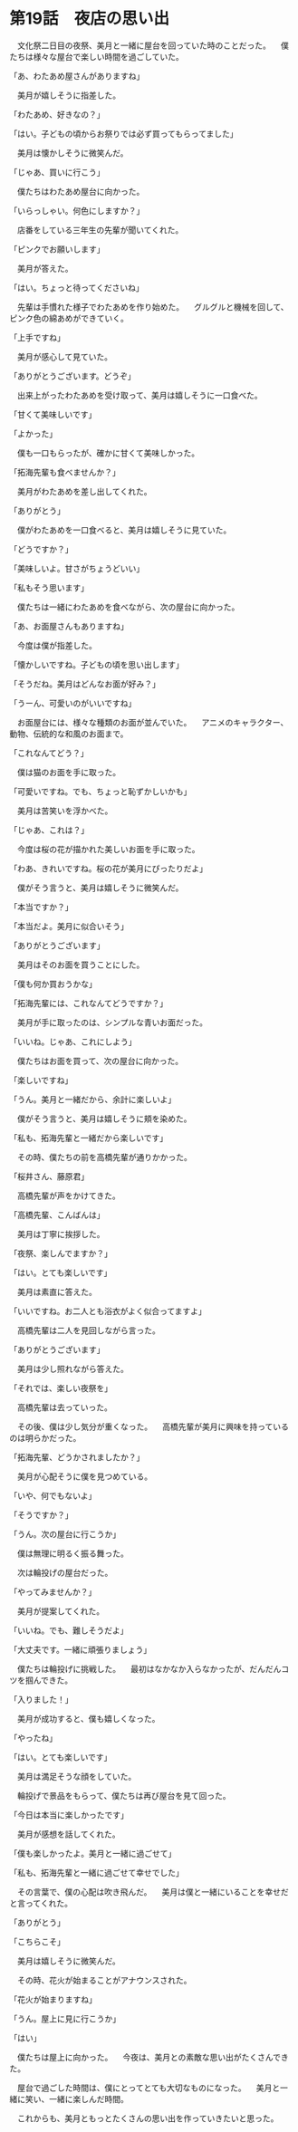 # 第19話　夜店の思い出

　文化祭二日目の夜祭、美月と一緒に屋台を回っていた時のことだった。
　僕たちは様々な屋台で楽しい時間を過ごしていた。

「あ、わたあめ屋さんがありますね」

　美月が嬉しそうに指差した。

「わたあめ、好きなの？」

「はい。子どもの頃からお祭りでは必ず買ってもらってました」

　美月は懐かしそうに微笑んだ。

「じゃあ、買いに行こう」

　僕たちはわたあめ屋台に向かった。

「いらっしゃい。何色にしますか？」

　店番をしている三年生の先輩が聞いてくれた。

「ピンクでお願いします」

　美月が答えた。

「はい。ちょっと待ってくださいね」

　先輩は手慣れた様子でわたあめを作り始めた。
　グルグルと機械を回して、ピンク色の綿あめができていく。

「上手ですね」

　美月が感心して見ていた。

「ありがとうございます。どうぞ」

　出来上がったわたあめを受け取って、美月は嬉しそうに一口食べた。

「甘くて美味しいです」

「よかった」

　僕も一口もらったが、確かに甘くて美味しかった。

「拓海先輩も食べませんか？」

　美月がわたあめを差し出してくれた。

「ありがとう」

　僕がわたあめを一口食べると、美月は嬉しそうに見ていた。

「どうですか？」

「美味しいよ。甘さがちょうどいい」

「私もそう思います」

　僕たちは一緒にわたあめを食べながら、次の屋台に向かった。

「あ、お面屋さんもありますね」

　今度は僕が指差した。

「懐かしいですね。子どもの頃を思い出します」

「そうだね。美月はどんなお面が好み？」

「うーん、可愛いのがいいですね」

　お面屋台には、様々な種類のお面が並んでいた。
　アニメのキャラクター、動物、伝統的な和風のお面まで。

「これなんてどう？」

　僕は猫のお面を手に取った。

「可愛いですね。でも、ちょっと恥ずかしいかも」

　美月は苦笑いを浮かべた。

「じゃあ、これは？」

　今度は桜の花が描かれた美しいお面を手に取った。

「わあ、きれいですね。桜の花が美月にぴったりだよ」

　僕がそう言うと、美月は嬉しそうに微笑んだ。

「本当ですか？」

「本当だよ。美月に似合いそう」

「ありがとうございます」

　美月はそのお面を買うことにした。

「僕も何か買おうかな」

「拓海先輩には、これなんてどうですか？」

　美月が手に取ったのは、シンプルな青いお面だった。

「いいね。じゃあ、これにしよう」

　僕たちはお面を買って、次の屋台に向かった。

「楽しいですね」

「うん。美月と一緒だから、余計に楽しいよ」

　僕がそう言うと、美月は嬉しそうに頬を染めた。

「私も、拓海先輩と一緒だから楽しいです」

　その時、僕たちの前を高橋先輩が通りかかった。

「桜井さん、藤原君」

　高橋先輩が声をかけてきた。

「高橋先輩、こんばんは」

　美月は丁寧に挨拶した。

「夜祭、楽しんでますか？」

「はい。とても楽しいです」

　美月は素直に答えた。

「いいですね。お二人とも浴衣がよく似合ってますよ」

　高橋先輩は二人を見回しながら言った。

「ありがとうございます」

　美月は少し照れながら答えた。

「それでは、楽しい夜祭を」

　高橋先輩は去っていった。

　その後、僕は少し気分が重くなった。
　高橋先輩が美月に興味を持っているのは明らかだった。

「拓海先輩、どうかされましたか？」

　美月が心配そうに僕を見つめている。

「いや、何でもないよ」

「そうですか？」

「うん。次の屋台に行こうか」

　僕は無理に明るく振る舞った。

　次は輪投げの屋台だった。

「やってみませんか？」

　美月が提案してくれた。

「いいね。でも、難しそうだよ」

「大丈夫です。一緒に頑張りましょう」

　僕たちは輪投げに挑戦した。
　最初はなかなか入らなかったが、だんだんコツを掴んできた。

「入りました！」

　美月が成功すると、僕も嬉しくなった。

「やったね」

「はい。とても楽しいです」

　美月は満足そうな顔をしていた。

　輪投げで景品をもらって、僕たちは再び屋台を見て回った。

「今日は本当に楽しかったです」

　美月が感想を話してくれた。

「僕も楽しかったよ。美月と一緒に過ごせて」

「私も、拓海先輩と一緒に過ごせて幸せでした」

　その言葉で、僕の心配は吹き飛んだ。
　美月は僕と一緒にいることを幸せだと言ってくれた。

「ありがとう」

「こちらこそ」

　美月は嬉しそうに微笑んだ。

　その時、花火が始まることがアナウンスされた。

「花火が始まりますね」

「うん。屋上に見に行こうか」

「はい」

　僕たちは屋上に向かった。
　今夜は、美月との素敵な思い出がたくさんできた。

　屋台で過ごした時間は、僕にとってとても大切なものになった。
　美月と一緒に笑い、一緒に楽しんだ時間。

　これからも、美月ともっとたくさんの思い出を作っていきたいと思った。